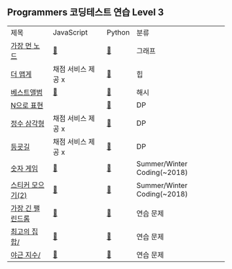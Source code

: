## Programmers 코딩테스트 연습 Level 3
<div align="center">
    <table>
        <tr>
            <td>제목</td>
            <td>JavaScript</td>
            <td>Python</td>
            <td>분류</td>
        </tr>
        <tr>
            <td><a href="https://programmers.co.kr/learn/courses/30/lessons/49189">가장 먼 노드</a></td>
            <td><a href="https://github.com/sieukim/algorithm-programmers/blob/master/level3/ex01.js">📎️️</a></td>
            <td><a href="https://github.com/sieukim/algorithm-programmers/blob/master/level3/ex01.py">📎️️</a></td>
            <td>그래프</td>
        </tr>
        <tr>
            <td><a href="https://programmers.co.kr/learn/courses/30/lessons/42626">더 맵게</a></td>
            <td>채점 서비스 제공 x</td>
            <td><a href="https://github.com/sieukim/algorithm-programmers/blob/master/level3/ex09.py">📎️️</a></td>
            <td>힙</td>
        </tr>
        <tr>
            <td><a href="https://programmers.co.kr/learn/courses/30/lessons/42579">베스트앨범</a></td>
            <td><a href="https://github.com/sieukim/algorithm-programmers/blob/master/level3/ex02.js">📎️️</a></td>
            <td><a href="https://github.com/sieukim/algorithm-programmers/blob/master/level3/ex02.py">📎️️</a></td>
            <td>해시</td>
        </tr>
        <tr>
            <td><a href="https://programmers.co.kr/learn/courses/30/lessons/42895">N으로 표현</a></td>
            <td></td>
            <td><a href="https://github.com/sieukim/algorithm-programmers/blob/master/level3/ex04.py">📎️️</a></td>
            <td>DP</td>
        </tr>
        <tr>
            <td><a href="https://programmers.co.kr/learn/courses/30/lessons/43105">정수 삼각형</a></td>
            <td>채점 서비스 제공 x</td>
            <td><a href="https://github.com/sieukim/algorithm-programmers/blob/master/level3/ex03.py">📎️️</a></td>
            <td>DP</td>
        </tr>
        <tr>
            <td><a href="https://programmers.co.kr/learn/courses/30/lessons/42898">등굣길</a></td>
            <td>채점 서비스 제공 x</td>
            <td><a href="https://github.com/sieukim/algorithm-programmers/blob/master/level3/ex05.py">📎️️</a></td>
            <td>DP</td>
        </tr>
        <tr>
            <td><a href="https://programmers.co.kr/learn/courses/30/lessons/42898">숫자 게임</a></td>
            <td><a href="https://github.com/sieukim/algorithm-programmers/blob/master/level3/ex08.js">📎️️</a></td>
            <td><a href="https://github.com/sieukim/algorithm-programmers/blob/master/level3/ex08.py">📎️️</a></td>
            <td>Summer/Winter Coding(~2018)</td>
        </tr>
        <tr>
            <td><a href="https://programmers.co.kr/learn/courses/30/lessons/12971">스티커 모으기(2)</a></td>
            <td><a href="https://github.com/sieukim/algorithm-programmers/blob/master/level3/ex11.js">📎️️</a></td>
            <td><a href="https://github.com/sieukim/algorithm-programmers/blob/master/level3/ex11.py">📎️️</a></td>
            <td>Summer/Winter Coding(~2018)</td>
        </tr>
        <tr>
            <td><a href="https://programmers.co.kr/learn/courses/30/lessons/12904">가장 긴 팰린드롬</a></td>
            <td><a href="https://github.com/sieukim/algorithm-programmers/blob/master/level3/ex06.js">📎️️</a></td>
            <td><a href="https://github.com/sieukim/algorithm-programmers/blob/master/level3/ex06.py">📎️️</a></td>
            <td>연습 문제</td>
        </tr>
        <tr>
            <td><a href="https://programmers.co.kr/learn/courses/30/lessons/12938">최고의 집합/</a></td>
            <td><a href="https://github.com/sieukim/algorithm-programmers/blob/master/level3/ex07.js">📎️️</a></td>
            <td><a href="https://github.com/sieukim/algorithm-programmers/blob/master/level3/ex07.py">📎️️</a></td>
            <td>연습 문제</td>
        </tr>
        <tr>
            <td><a href="https://programmers.co.kr/learn/courses/30/lessons/12927">야근 지수/</a></td>
            <td><a href="https://github.com/sieukim/algorithm-programmers/blob/master/level3/ex10.js">📎️️</a></td>
            <td><a href="https://github.com/sieukim/algorithm-programmers/blob/master/level3/ex10.py">📎️️</a></td>
            <td>연습 문제</td>
        </tr>
    </table>
</div>
